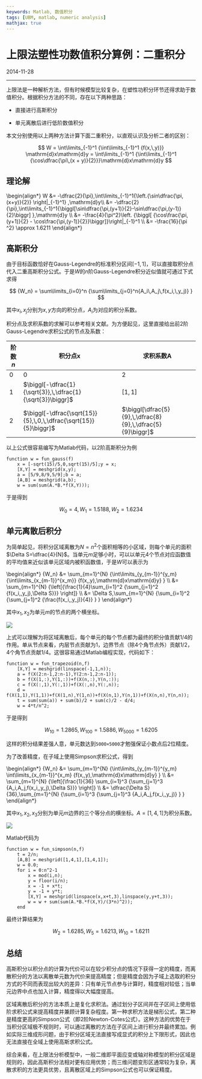 ```yaml
---
keywords: Matlab, 数值积分
tags: [UBM, matlab, numeric analysis]
mathjax: true
---
```


# 上限法塑性功数值积分算例：二重积分

2014-11-28

---

上限法是一种解析方法，但有时候模型比较复杂，在塑性功积分环节还得求助于数值积分。根据积分方法的不同，存在以下两种思路：

* 直接进行高斯积分

* 单元离散后进行低阶数值积分

本文分别使用以上两种方法计算下面二重积分，以直观认识及分析二者的区别：

$$
W = \int\limits_{-1}^1 {\int\limits_{-1}^1 {f(x,\,y)}} \mathrm{d}x\mathrm{d}y 
= \int\limits_{-1}^1 {\int\limits_{-1}^1 {\cos\dfrac{\pi\,(x + y)}{2}}}\mathrm{d}x\mathrm{d}y
$$



## 理论解

\begin{align\*}
W &= -\dfrac{2}{\pi}\,\int\limits\_{-1}^1{\left.{\sin\dfrac{\pi\,(x+y)}{2}} \right|\_{-1}^1} \,\mathrm{d}y\\\\
&= -\dfrac{2}{\pi}\,\int\limits\_{-1}^1{\biggl[\sin\dfrac{\pi\,(y+1)}{2}-\sin\dfrac{\pi\,(y-1)}{2}\biggr] }\,\mathrm{d}y \\\\
&= -\frac{4}{\pi^2}\left. {\biggl[ {\cos\frac{\pi\,(y+1)}{2} - \cos\frac{\pi\,(y-1)}{2}}\biggr]}\right|\_{-1}^1 \\\\
&= -\frac{16}{\pi ^2} \approx 1.6211
\end{align\*}


## 高斯积分

由于目标函数恰好在Gauss-Legendre的标准积分区间$[-1,1]$，可以直接取积分点代入二重高斯积分公式。于是$W$的$n$阶Gauss-Legendre积分近似值就可通过下式求得

$$
{W_n} = \sum\limits_{i=0}^n {\sum\limits_{j=0}^n{A_i\,A_j\,f(x_i,\,y_j)} }
$$

其中$x_i,\,x_j$分别为$x,\,y$方向的积分点，$A_i$为对应的积分系数。

积分点及求积系数的求解可以参考相关文献。为方便起见，这里直接给出前2阶Gauss-Legendre求积公式的节点及系数：

|阶数$n$|积分点$\mathrm{x}$|求积系数$\mathrm{A}$
|---|---|---
|0|0|2
|1|$\biggl[-\dfrac{1}{\sqrt{3}},\,\dfrac{1}{\sqrt{3}}\biggr]$|$\biggl[1,\,1\biggr]$
|2|$\biggl[-\dfrac{\sqrt{15}}{5},\,0,\,\dfrac{\sqrt{15}}{5}\biggr]$|$\biggl[\dfrac{5}{9},\,\dfrac{8}{9},\,\dfrac{5}{9}\biggr]$

以上公式很容易编写为Matlab代码，以2阶高斯积分为例


    function w = fun_gauss(f)
        x = [-sqrt(15)/5,0,sqrt(15)/5];y = x;
        [X,Y] = meshgrid(x,y);
        a = [5/9,8/9,5/9];b = a;
        [A,B] = meshgrid(a,b);
        w = sum(sum(A.*B.*f(X,Y)));

于是得到

$${W_0} = 4,\,{W_1} = 1.5188,\,{W_2} = 1.6234$$

## 单元离散后积分

为简单起见，将积分区域离散为$N=n^2$个面积相等的小区域，则每个单元的面积$\Delta S=\dfrac{4}{N}$。当单元$m$足够小时，可以以单元4个节点对应函数值的平均值来近似该单元区域内被积函数值，于是$W$可以表示为


\begin{align\*}
{W_n} &= \sum_{m=1}^{N} {\int\limits_{y_{m-1}}^{y_m} {\int\limits_{x_{m-1}}^{x_m}} {f(x,\,y)\,\mathrm{d}x\mathrm{d}y} } \\\\
&= \sum_{m=1}^{N} {\left[{\frac{1}{4}\sum_{i=1}^2 {\sum_{j=1}^2 {f(x\_i,\,y\_j)\,\Delta S}}} \right]} \\\\
&= \Delta S\,\sum_{m=1}^{N} {\sum_{i=1}^2 {\sum_{j=1}^2 {\frac{f(x\_i,\,y\_j)}{4}} } }
\end{align\*}

其中$x_1,\,x_2$为单元$m$的节点的两个横坐标。 

![](images/2014-11-28-01.png)


上式可以理解为将区域离散后，每个单元的每个节点都为最终的积分值贡献1/4的作用。单从节点来看，内层节点贡献为1，边界节点（除4个角节点外）贡献1/2，4个角节点贡献1/4。这很容易通过Matlab编程实现，代码如下：


    function w = fun_trapezoid(n,f)
        [X,Y] = meshgrid(linspace(-1,1,n));
        a = f(X(2:n-1,2:n-1),Y(2:n-1,2:n-1));
        b = f(X(1,:),Y(1,:))+f(X(n,:),Y(n,:));
        c = f(X(:,1),Y(:,1))+f(X(:,n),Y(:,n));
        d = f(X(1,1),Y(1,1))+f(X(1,n),Y(1,n))+f(X(n,1),Y(n,1))+f(X(n,n),Y(n,n));
        t = sum(sum(a)) + sum(b)/2 + sum(c)/2 - d/4;
        w = 4*t/n^2;

于是得到

$${W_{10}} = 1.2865,\,{W_{100}} = 1.5886,\,{W_{5000}} = 1.6205$$

这样的积分结果差强人意，单元数达到`5000×5000`才勉强保证小数点后2位精度。

为了改善精度，在子域上使用Simpson求积公式，得到

\begin{align\*}
{W_n} &= \sum_{m=1}^{N} {\int\limits_{y_{m-1}}^{y_m} \int\limits_{x_{m-1}}^{x_m} {f(x,\,y)\,\mathrm{d}x\mathrm{d}y} }  \\\\
&= \sum_{m=1}^{N} {\left[{\frac{1}{36} \sum_{i=1}^3 {\sum_{j=1}^3 {A_i\,A_j\,f(x_i,\,y_j)\,\Delta S}}} \right]} \\\\
&= \dfrac{\Delta S}{36}\,\sum_{m=1}^{N} {\sum_{i=1}^3 {\sum_{j=1}^3 {A_i\,A_j\,f(x_i,\,y_j)} } }
\end{align\*}

其中$x_1,\,x_2,\,x_3$分别为单元$m$边界的三个等分点的横坐标。$A=[1,4,1]$为积分系数。

![](images/2014-11-28-02.png)



 Matlab代码为

    function w = fun_simpson(n,f)
        t = 2/n;
        [A,B] = meshgrid([1,4,1],[1,4,1]);
        w = 0.0;
        for i = 0:n^2-1
            x = mod(i,n);
            y = floor(i/n);    
            x = -1 + x*t;
            y = -1 + y*t;
            [X,Y] = meshgrid(linspace(x,x+t,3),linspace(y,y+t,3));
            w = w + sum(sum(A.*B.*f(X,Y)/(3*n)^2));
        end

最终计算结果为

$${W_2} = 1.6285,\,{W_5} = 1.6213,\,{W_{10}} = 1.6211$$

## 总结

高斯积分以积分点的计算为代价可以在较少积分点的情况下获得一定的精度，而离散积分的方法以离散单元数为代价来提高精度；但是精度会因为子域上选取的积分方式的不同而表现出较大的差异：只有单元节点参与计算时，精度相对较低；当单元边界中点也加入计算，精度得以大幅度提高。

区域离散后积分的方法本质上是复化求积法。通过划分子区间并在子区间上使用低阶求积公式来提高精度并兼顾计算复杂程度。第一种求积方法是梯形公式，第二种是精度更高的Simpson公式（即2阶Newton-Cotes公式）。这种方法的优势在于当积分区域极不规则时，可以通过离散的方法在子区间上进行积分并最终累加。例如实际三维成形问题，由于积分区域无法直接写成显式的积分上下限形式，因此也无法直接在全域上使用高斯求积公式。

综合来看，在上限法分析模型中，一般二维即平面应变或轴对称模型的积分区域是规则的，因此高斯积分法相对更有应用优势；而三维问题变形区通常较为复杂，离散求积的方法更具优势，且离散区域上的Simpson公式也可以保证精度。